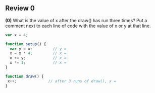 ## Review 0

**(0)** What is the value of x after the draw() has run three times? Put a comment next to each line of code with the value of x or y at that line.

```javascript
var x = 4;          

function setup() {
  var y = x;         // y =
  x = x * 4;         // x =
  x += y;            // x =
  x *= 1;            // x =
}

function draw() {
 x++;              // after 3 runs of draw(), x =
}

```

